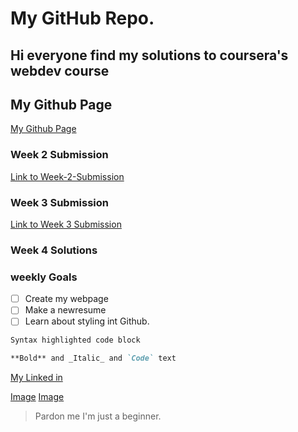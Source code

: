 # My GitHub Repo.

## Hi everyone find my solutions to coursera's webdev course

## My Github Page
[My Github Page](https://iamvarunjoshi.github.io/)

### Week 2 Submission
[Link to Week-2-Submission](https://iamvarunjoshi.github.io/iamvarunjoshi.github.io/Week2-Solutions/submission-week-2.html)
### Week 3 Submission
[Link to Week 3 Submission](https://iamvarunjoshi.github.io/iamvarunjoshi.github.io/assignment3/index.html)
### Week 4 Solutions


### weekly Goals
- [ ] Create my webpage
- [ ] Make a newresume
- [ ] Learn about styling int Github.

```markdown
Syntax highlighted code block

**Bold** and _Italic_ and `Code` text

```
[My Linked in](https://www.linkedin.com/in/varun-joshi-32b04916a/)

[Image](https://wallpaperplay.com/walls/full/9/b/2/136207.jpg)
[Image](https://wallpapercave.com/wp/stgCQiZ.jpg)
>Pardon me I'm just a beginner.
